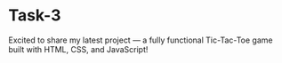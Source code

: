 # Task-3
Excited to share my latest project — a fully functional Tic-Tac-Toe game built with HTML, CSS, and JavaScript! 
